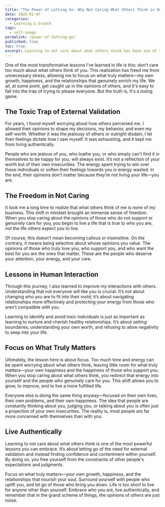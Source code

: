```yaml
---
title: "The Power of Letting Go: Why Not Caring What Others Think is One of Life's Greatest Lessons"
date: 2025-01-07
categories:
  - Learning & Growth
tags:
  - self-image
permalink: /power-of-letting-go/
published: true
toc: true
excerpt: Learning to not care about what others think has been one of the most liberating lessons of my life, allowing me to focus on my own happiness, growth, and the relationships that truly matter.
---
```

One of the most transformative lessons I've learned in life is this: don't care too much about what others think of you. This realization has freed me from unnecessary stress, allowing me to focus on what truly matters—my own growth, happiness, and the relationships that genuinely enrich my life. We all, at some point, get caught up in the opinions of others, and it's easy to fall into the trap of trying to please everyone. But the truth is, it's a losing game.

## The Toxic Trap of External Validation

For years, I found myself worrying about how others perceived me. I allowed their opinions to shape my decisions, my behavior, and even my self-worth. Whether it was the jealousy of others or outright disdain, I let their feelings dictate how I saw myself. It was exhausting, and it kept me from living authentically. 

People who are jealous of you, who loathe you, or who simply can't find it in themselves to be happy for you, will always exist. It’s not a reflection of your worth but of their own insecurities. The energy spent trying to win over these individuals or soften their feelings towards you is energy wasted. In the end, their opinions don't matter because they’re not living your life—you are.

## The Freedom in Not Caring

It took me a long time to realize that what others think of me is none of my business. This shift in mindset brought an immense sense of freedom. When you stop caring about the opinions of those who do not support or genuinely care for you, you begin to live a life that is true to who you are, not the life others expect you to live.

Of course, this doesn’t mean becoming callous or insensitive. On the contrary, it means being selective about whose opinions you value. The opinions of those who truly love you, who support you, and who want the best for you are the ones that matter. These are the people who deserve your attention, your energy, and your care.

## Lessons in Human Interaction

Through this journey, I also learned to improve my interactions with others. Understanding that not everyone will like you is crucial. It’s not about changing who you are to fit into their mold; it’s about navigating relationships more effectively and protecting your energy from those who aren’t compatible with you. 

Learning to identify and avoid toxic individuals is just as important as learning to nurture and cherish healthy relationships. It’s about setting boundaries, understanding your own worth, and refusing to allow negativity to seep into your life.

## Focus on What Truly Matters

Ultimately, the lesson here is about focus. Too much time and energy can be spent worrying about what others think, leaving little room for what truly matters—your own happiness and the happiness of those who support you. When you stop caring about what others think, you redirect that energy into yourself and the people who genuinely care for you. This shift allows you to grow, to improve, and to live a more fulfilled life.

Everyone else is doing the same thing anyway—focused on their own lives, their own problems, and their own happiness. The idea that people are constantly thinking about you, judging you, or talking about you is often just a projection of your own insecurities. The reality is, most people are far more concerned with themselves than with you.

## Live Authentically

Learning to not care about what others think is one of the most powerful lessons you can embrace. It’s about letting go of the need for external validation and instead finding confidence and contentment within yourself. By doing so, you free yourself from the constraints of other people's expectations and judgments. 

Focus on what truly matters—your own growth, happiness, and the relationships that nourish your soul. Surround yourself with people who uplift you, and let go of those who bring you down. Life is too short to live for anyone other than yourself. Embrace who you are, live authentically, and remember that in the grand scheme of things, the opinions of others are just noise.
